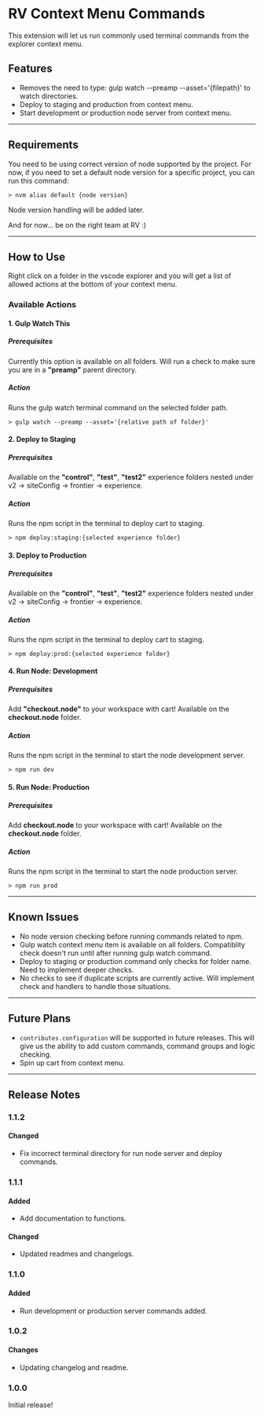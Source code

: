 # RV Context Menu Commands

This extension will let us run commonly used terminal commands from the explorer context menu.

## Features

- Removes the need to type: gulp watch --preamp --asset='{filepath}' to watch directories.
- Deploy to staging and production from context menu.
- Start development or production node server from context menu.

---

## Requirements

You need to be using correct version of node supported by the project. For now, if you need to set a default node version for a specific project, you can run this command:

`> nvm alias default {node version}`

Node version handling will be added later.

And for now... be on the right team at RV :)

---

## How to Use

Right click on a folder in the vscode explorer and you will get a list of allowed actions at the bottom of your context menu.

### Available Actions

#### 1. Gulp Watch This

##### Prerequisites

Currently this option is available on all folders. Will run a check to make sure you are in a **"preamp"** parent directory.

##### Action

Runs the gulp watch terminal command on the selected folder path.

`> gulp watch --preamp --asset='{relative path of folder}'`

#### 2. Deploy to Staging

##### Prerequisites

Available on the **"control"**, **"test"**, **"test2"** experience folders nested under v2 -> siteConfig -> frontier -> experience.

##### Action

Runs the npm script in the terminal to deploy cart to staging.

`> npm deploy:staging:{selected experience folder}`

#### 3. Deploy to Production

##### Prerequisites

Available on the **"control"**, **"test"**, **"test2"** experience folders nested under v2 -> siteConfig -> frontier -> experience.

##### Action

Runs the npm script in the terminal to deploy cart to staging.

`> npm deploy:prod:{selected experience folder}`

#### 4. Run Node: Development

##### Prerequisites

Add **"checkout.node"** to your workspace with cart! Available on the **checkout.node** folder.

##### Action

Runs the npm script in the terminal to start the node development server.

`> npm run dev`

#### 5. Run Node: Production

##### Prerequisites

Add **checkout.node** to your workspace with cart! Available on the **checkout.node** folder.

##### Action

Runs the npm script in the terminal to start the node production server.

`> npm run prod`

---

## Known Issues

- No node version checking before running commands related to npm.
- Gulp watch context menu item is available on all folders. Compatiblity check doesn't run until after running gulp watch command.
- Deploy to staging or production command only checks for folder name. Need to implement deeper checks.
- No checks to see if duplicate scripts are currently active. Will implement check and handlers to handle those situations.

---

## Future Plans

- `contributes.configuration` will be supported in future releases. This will give us the ability to add custom commands, command groups and logic checking.
- Spin up cart from context menu.

---

## Release Notes

### 1.1.2

#### Changed

- Fix incorrect terminal directory for run node server and deploy commands.

### 1.1.1

#### Added

- Add documentation to functions.

#### Changed

- Updated readmes and changelogs.

### 1.1.0

#### Added

- Run development or production server commands added.

### 1.0.2

#### Changes

- Updating changelog and readme.

### 1.0.0

Initial release!
